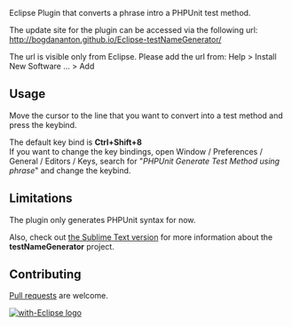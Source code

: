 Eclipse Plugin that converts a phrase intro a PHPUnit test method.<br/>

The update site for the plugin can be accessed via the following url: http://bogdananton.github.io/Eclipse-testNameGenerator/

The url is visible only from Eclipse. Please add the url from: Help > Install New Software ... > Add

Usage
----
Move the cursor to the line that you want to convert into a test method and press the keybind.

The default key bind is **Ctrl+Shift+8**<br/>
If you want to change the key bindings, open Window / Preferences / General / Editors / Keys, search for "*PHPUnit Generate Test Method using phrase*" and change the keybind.

Limitations
----
The plugin only generates PHPUnit syntax for now.

Also, check out [the Sublime Text version](https://github.com/bogdananton/Sublime-testNameGenerator) for more information about the **testNameGenerator** project.



Contributing
----
[Pull requests](http://help.github.com/send-pull-requests) are welcome.

<a href="http://with-eclipse.github.io/" target="_blank">
<img alt="with-Eclipse logo" src="http://with-eclipse.github.io/with-eclipse-0.jpg" /></a>
